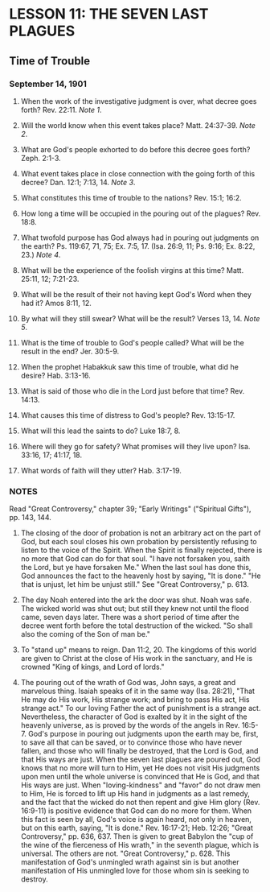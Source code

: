 # LESSON 11: THE SEVEN LAST PLAGUES
## Time of Trouble

### September 14, 1901

1. When the work of the investigative judgment is over, what decree goes forth? Rev. 22:11. *Note 1*.

2. Will the world know when this event takes place? Matt. 24:37-39. *Note 2*.

3. What are God's people exhorted to do before this decree goes forth? Zeph. 2:1-3.

4. What event takes place in close connection with the going forth of this decree? Dan. 12:1; 7:13, 14. *Note 3*.

5. What constitutes this time of trouble to the nations? Rev. 15:1; 16:2.

6. How long a time will be occupied in the pouring out of the plagues? Rev. 18:8.

7. What twofold purpose has God always had in pouring out judgments on the earth? Ps. 119:67, 71, 75; Ex. 7:5, 17. (Isa. 26:9, 11; Ps. 9:16; Ex. 8:22, 23.) *Note 4*.

8. What will be the experience of the foolish virgins at this time? Matt. 25:11, 12; 7:21-23.

9. What will be the result of their not having kept God's Word when they had it? Amos 8:11, 12.

10. By what will they still swear? What will be the result? Verses 13, 14. *Note 5*.

11. What is the time of trouble to God's people called? What will be the result in the end? Jer. 30:5-9.

12. When the prophet Habakkuk saw this time of trouble, what did he desire? Hab. 3:13-16.

13. What is said of those who die in the Lord just before that time? Rev. 14:13.

14. What causes this time of distress to God's people? Rev. 13:15-17.

15. What will this lead the saints to do? Luke 18:7, 8.

16. Where will they go for safety? What promises will they live upon? Isa. 33:16, 17; 41:17, 18.

17. What words of faith will they utter? Hab. 3:17-19.

### NOTES

Read "Great Controversy," chapter 39; "Early Writings" ("Spiritual Gifts"), pp. 143, 144.

1. The closing of the door of probation is not an arbitrary act on the part of God, but each soul closes his own probation by persistently refusing to listen to the voice of the Spirit. When the Spirit is finally rejected, there is no more that God can do for that soul. "I have not forsaken you, saith the Lord, but ye have forsaken Me." When the last soul has done this, God announces the fact to the heavenly host by saying, "It is done." "He that is unjust, let him be unjust still." See "Great Controversy," p. 613.

2. The day Noah entered into the ark the door was shut. Noah was safe. The wicked world was shut out; but still they knew not until the flood came, seven days later. There was a short period of time after the decree went forth before the total destruction of the wicked. "So shall also the coming of the Son of man be."

3. To "stand up" means to reign. Dan 11:2, 20. The kingdoms of this world are given to Christ at the close of His work in the sanctuary, and He is crowned "King of kings, and Lord of lords."

4. The pouring out of the wrath of God was, John says, a great and marvelous thing. Isaiah speaks of it in the same way (Isa. 28:21), "That He may do His work, His strange work; and bring to pass His act, His strange act." To our loving Father the act of punishment is a strange act. Nevertheless, the character of God is exalted by it in the sight of the heavenly universe, as is proved by the words of the angels in Rev. 16:5-7. God's purpose in pouring out judgments upon the earth may be, first, to save all that can be saved, or to convince those who have never fallen, and those who will finally be destroyed, that the Lord is God, and that His ways are just. When the seven last plagues are poured out, God knows that no more will turn to Him, yet He does not visit His judgments upon men until the whole universe is convinced that He is God, and that His ways are just. When "loving-kindness" and "favor" do not draw men to Him, He is forced to lift up His hand in judgments as a last remedy, and the fact that the wicked do not then repent and give Him glory (Rev. 16:9-11) is positive evidence that God can do no more for them. When this fact is seen by all, God's voice is again heard, not only in heaven, but on this earth, saying, "It is done." Rev. 16:17-21; Heb. 12:26; "Great Controversy," pp. 636, 637. Then is given to great Babylon the "cup of the wine of the fierceness of His wrath," in the seventh plague, which is universal. The others are not. "Great Controversy," p. 628. This manifestation of God's unmingled wrath against sin is but another manifestation of His unmingled love for those whom sin is seeking to destroy.

